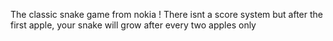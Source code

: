 The classic snake game from nokia !
There isnt a score system but after the first apple, your snake will grow after every two apples only
